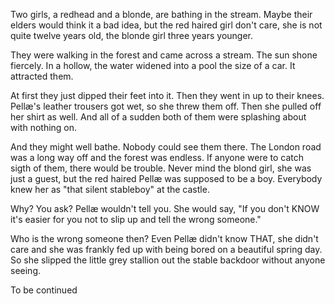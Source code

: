 Two girls, a redhead and a blonde, are bathing in the stream. Maybe their elders would think it a bad idea, but the red haired girl don't care, she is not quite twelve years old, the blonde girl three years younger.

They were walking in the forest and came across a stream. The sun shone fiercely. In a hollow, the water widened into a pool the size of a car. It attracted them.

At first they just dipped their feet into it. Then they went in up to their knees. Pellæ's leather trousers got wet, so she threw them off. Then she pulled off her shirt as well. And all of a sudden both of them were splashing about with nothing on.

And they might well bathe. Nobody could see them there. The London road was a long way off and the forest was endless. If anyone were to catch sigth of them, there would be trouble. Never mind the blond girl, she was just a guest, but the red haired Pellæ was supposed to be a boy. Everybody knew her as "that silent stableboy" at the castle.

Why? You ask? Pellæ wouldn't tell you. She would say, "If you don't KNOW it's easier for you not to slip up and tell the wrong someone."

Who is the wrong someone then? Even Pellæ didn't know THAT, she didn't care and she was frankly fed up with being bored on a beautiful spring day. So she slipped the little grey stallion out the stable backdoor without anyone seeing.

To be continued


